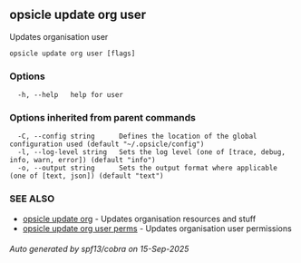 ## opsicle update org user

Updates organisation user

```
opsicle update org user [flags]
```

### Options

```
  -h, --help   help for user
```

### Options inherited from parent commands

```
  -C, --config string      Defines the location of the global configuration used (default "~/.opsicle/config")
  -l, --log-level string   Sets the log level (one of [trace, debug, info, warn, error]) (default "info")
  -o, --output string      Sets the output format where applicable (one of [text, json]) (default "text")
```

### SEE ALSO

* [opsicle update org](cli/opsicle_update_org.md)	 - Updates organisation resources and stuff
* [opsicle update org user perms](cli/opsicle_update_org_user_perms.md)	 - Updates organisation user permissions

###### Auto generated by spf13/cobra on 15-Sep-2025

